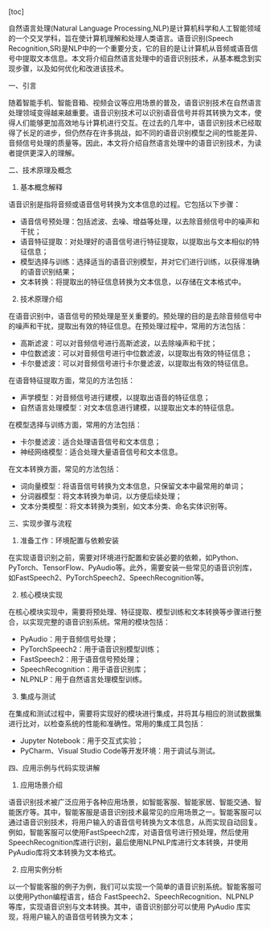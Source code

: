 
[toc]                    
                
                
自然语言处理(Natural Language Processing,NLP)是计算机科学和人工智能领域的一个交叉学科，旨在使计算机理解和处理人类语言。语音识别(Speech Recognition,SR)是NLP中的一个重要分支，它的目的是让计算机从音频或语音信号中提取文本信息。本文将介绍自然语言处理中的语音识别技术，从基本概念到实现步骤，以及如何优化和改进该技术。

一、引言

随着智能手机、智能音箱、视频会议等应用场景的普及，语音识别技术在自然语言处理领域变得越来越重要。语音识别技术可以识别语音信号并将其转换为文本，使得人们能够更加高效地与计算机进行交互。在过去的几年中，语音识别技术已经取得了长足的进步，但仍然存在许多挑战，如不同的语音识别模型之间的性能差异、音频信号处理的质量等。因此，本文将介绍自然语言处理中的语音识别技术，为读者提供更深入的理解。

二、技术原理及概念

1. 基本概念解释

语音识别是指将音频或语音信号转换为文本信息的过程。它包括以下步骤：

* 语音信号预处理：包括滤波、去噪、增益等处理，以去除音频信号中的噪声和干扰；
* 语音特征提取：对处理好的语音信号进行特征提取，以提取出与文本相似的特征信息；
* 模型选择与训练：选择适当的语音识别模型，并对它们进行训练，以获得准确的语音识别结果；
* 文本转换：将提取出的特征信息转换为文本信息，以存储在文本格式中。

2. 技术原理介绍

在语音识别中，语音信号的预处理是至关重要的。预处理的目的是去除音频信号中的噪声和干扰，提取出有效的特征信息。在预处理过程中，常用的方法包括：

* 高斯滤波：可以对音频信号进行高斯滤波，以去除噪声和干扰；
* 中位数滤波：可以对音频信号进行中位数滤波，以提取出有效的特征信息；
* 卡尔曼滤波：可以对音频信号进行卡尔曼滤波，以提取出有效的特征信息。

在语音特征提取方面，常见的方法包括：

* 声学模型：对音频信号进行建模，以提取出语音的特征信息；
* 自然语言处理模型：对文本信息进行建模，以提取出文本的特征信息。

在模型选择与训练方面，常用的方法包括：

* 卡尔曼滤波：适合处理语音信号和文本信息；
* 神经网络模型：适合处理大量语音信号和文本信息。

在文本转换方面，常见的方法包括：

* 词向量模型：将语音信号转换为文本信息，只保留文本中最常用的单词；
* 分词器模型：将文本转换为单词，以方便后续处理；
* 文本分类模型：将文本转换为类别，如文本分类、命名实体识别等。

三、实现步骤与流程

1. 准备工作：环境配置与依赖安装

在实现语音识别之前，需要对环境进行配置和安装必要的依赖，如Python、PyTorch、TensorFlow、PyAudio等。此外，需要安装一些常见的语音识别库，如FastSpeech2、PyTorchSpeech2、SpeechRecognition等。

2. 核心模块实现

在核心模块实现中，需要将预处理、特征提取、模型训练和文本转换等步骤进行整合，以实现完整的语音识别系统。常用的模块包括：

* PyAudio：用于音频信号处理；
* PyTorchSpeech2：用于语音识别模型训练；
* FastSpeech2：用于语音信号预处理；
* SpeechRecognition：用于语音识别库；
* NLPNLP：用于自然语言处理模型训练。

3. 集成与测试

在集成和测试过程中，需要将实现好的模块进行集成，并将其与相应的测试数据集进行比对，以检查系统的性能和准确性。常用的集成工具包括：

* Jupyter Notebook：用于交互式实验；
* PyCharm、Visual Studio Code等开发环境：用于调试与测试。

四、应用示例与代码实现讲解

1. 应用场景介绍

语音识别技术被广泛应用于各种应用场景，如智能客服、智能家居、智能交通、智能医疗等。其中，智能客服是语音识别技术最常见的应用场景之一。智能客服可以通过语音识别技术，将用户输入的语音信号转换为文本信息，从而实现自动回复。例如，智能客服可以使用FastSpeech2库，对语音信号进行预处理，然后使用SpeechRecognition库进行识别，最后使用NLPNLP库进行文本转换，并使用PyAudio库将文本转换为文本格式。

2. 应用实例分析

以一个智能客服的例子为例，我们可以实现一个简单的语音识别系统。智能客服可以使用Python编程语言，结合 FastSpeech2、SpeechRecognition、NLPNLP 等库，实现语音识别与文本转换。其中，语音识别部分可以使用 PyAudio 库实现，将用户输入的语音信号转换为文本；

